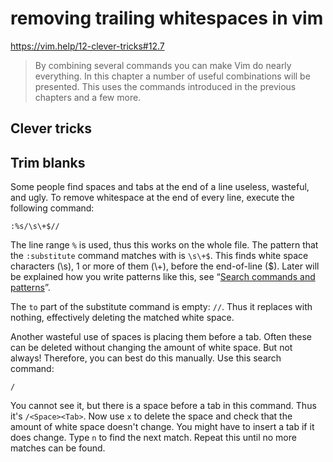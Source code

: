 # removing trailing whitespaces in vim
https://vim.help/12-clever-tricks#12.7

> By combining several commands you can make Vim do nearly everything. In this chapter a number of useful combinations will be presented. This uses the commands introduced in the previous chapters and a few more.

## Clever tricks
Trim blanks
---

Some people find spaces and tabs at the end of a line useless, wasteful, and ugly. To remove whitespace at the end of every line, execute the following command:

`:%s/\s\+$//`

The line range `%` is used, thus this works on the whole file. The pattern that the `:substitute` command matches with is `\s\+$`. This finds white space characters (\\s), 1 or more of them (\\+), before the end-of-line ($). Later will be explained how you write patterns like this, see “[Search commands and patterns](/27-search-commands-and-patterns)”.

The `to` part of the substitute command is empty: `//`. Thus it replaces with nothing, effectively deleting the matched white space.

Another wasteful use of spaces is placing them before a tab. Often these can be deleted without changing the amount of white space. But not always! Therefore, you can best do this manually. Use this search command:

`/`

You cannot see it, but there is a space before a tab in this command. Thus it's `/<Space><Tab>`. Now use `x` to delete the space and check that the amount of white space doesn't change. You might have to insert a tab if it does change. Type `n` to find the next match. Repeat this until no more matches can be found.
